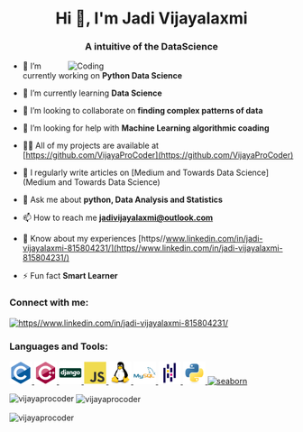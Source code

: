 <h1 align="center">Hi 👋, I'm Jadi Vijayalaxmi</h1>
<h3 align="center">A intuitive of the DataScience</h3>

<img align="right" alt="Coding" width="400" src="https://cdn.dribbble.com/users/17707/screenshots/2413754/rrr.gif">

- 🔭 I’m currently working on **Python Data Science**

- 🌱 I’m currently learning **Data Science**

- 👯 I’m looking to collaborate on **finding complex patterns of data**

- 🤝 I’m looking for help with **Machine Learning algorithmic coading**

- 👨‍💻 All of my projects are available at [https://github.com/VijayaProCoder](https://github.com/VijayaProCoder)

- 📝 I regularly write articles on [Medium and Towards Data Science](Medium and Towards Data Science)

- 💬 Ask me about **python, Data Analysis and Statistics**

- 📫 How to reach me **jadivijayalaxmi@outlook.com**

- 📄 Know about my experiences [https//www.linkedin.com/in/jadi-vijayalaxmi-815804231/](https//www.linkedin.com/in/jadi-vijayalaxmi-815804231/)

- ⚡ Fun fact **Smart Learner**

<h3 align="left">Connect with me:</h3>
<p align="left">
<a href="https://linkedin.com/in/https//www.linkedin.com/in/jadi-vijayalaxmi-815804231/" target="blank"><img align="center" src="https://raw.githubusercontent.com/rahuldkjain/github-profile-readme-generator/master/src/images/icons/Social/linked-in-alt.svg" alt="https//www.linkedin.com/in/jadi-vijayalaxmi-815804231/" height="30" width="40" /></a>
</p>

<h3 align="left">Languages and Tools:</h3>
<p align="left"> <a href="https://www.cprogramming.com/" target="_blank" rel="noreferrer"> <img src="https://raw.githubusercontent.com/devicons/devicon/master/icons/c/c-original.svg" alt="c" width="40" height="40"/> </a> <a href="https://www.w3schools.com/cpp/" target="_blank" rel="noreferrer"> <img src="https://raw.githubusercontent.com/devicons/devicon/master/icons/cplusplus/cplusplus-original.svg" alt="cplusplus" width="40" height="40"/> </a> <a href="https://www.djangoproject.com/" target="_blank" rel="noreferrer"> <img src="https://raw.githubusercontent.com/devicons/devicon/master/icons/django/django-original.svg" alt="django" width="40" height="40"/> </a> <a href="https://developer.mozilla.org/en-US/docs/Web/JavaScript" target="_blank" rel="noreferrer"> <img src="https://raw.githubusercontent.com/devicons/devicon/master/icons/javascript/javascript-original.svg" alt="javascript" width="40" height="40"/> </a> <a href="https://www.linux.org/" target="_blank" rel="noreferrer"> <img src="https://raw.githubusercontent.com/devicons/devicon/master/icons/linux/linux-original.svg" alt="linux" width="40" height="40"/> </a> <a href="https://www.mysql.com/" target="_blank" rel="noreferrer"> <img src="https://raw.githubusercontent.com/devicons/devicon/master/icons/mysql/mysql-original-wordmark.svg" alt="mysql" width="40" height="40"/> </a> <a href="https://pandas.pydata.org/" target="_blank" rel="noreferrer"> <img src="https://raw.githubusercontent.com/devicons/devicon/2ae2a900d2f041da66e950e4d48052658d850630/icons/pandas/pandas-original.svg" alt="pandas" width="40" height="40"/> </a> <a href="https://www.python.org" target="_blank" rel="noreferrer"> <img src="https://raw.githubusercontent.com/devicons/devicon/master/icons/python/python-original.svg" alt="python" width="40" height="40"/> </a> <a href="https://seaborn.pydata.org/" target="_blank" rel="noreferrer"> <img src="https://seaborn.pydata.org/_images/logo-mark-lightbg.svg" alt="seaborn" width="40" height="40"/> </a> </p>

<p><img align="left" src="https://github-readme-stats.vercel.app/api/top-langs?username=vijayaprocoder&show_icons=true&locale=en&layout=compact" alt="vijayaprocoder" /></p>

<p>&nbsp;<img align="center" src="https://github-readme-stats.vercel.app/api?username=vijayaprocoder&show_icons=true&locale=en" alt="vijayaprocoder" /></p>

<p><img align="center" src="https://github-readme-streak-stats.herokuapp.com/?user=vijayaprocoder&" alt="vijayaprocoder" /></p>
